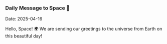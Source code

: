 ### Daily Message to Space 🌌
Date: 2025-04-16

Hello, Space! 🌍 We are sending our greetings to the universe from Earth on this beautiful day!
